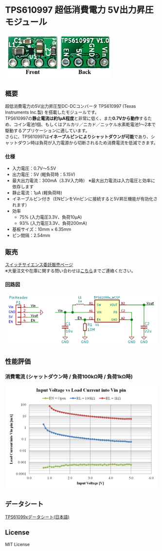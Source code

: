 # TPS610997 超低消費電力 5V出力昇圧モジュール

<img src="/img/ProductImage_BothSide.jpg" width="350px">

## 概要

超低消費電力の5V出力昇圧型DC-DCコンバータ TPS610997 (Texas Instruments Inc.製) を搭載したモジュールです。  
TPS610997の**静止電流は約1μA程度**と非常に低く、また**0.7Vから動作**するため、コイン電池1個、もしくはアルカリ／ニカド／ニッケル水素乾電池1～2本で駆動するアプリケーションに適しています。  
さらに、TPS610997は**イネーブルピンによりシャットダウンが可能**であり、シャットダウン時は負荷が入力電源から切断されるため消費電流を低減できます。

### 仕様
- 入力電圧：0.7V～5.5V
- 出力電圧：5V (軽負荷時：5.15V)
- 最大出力電流：300mA（3.3V入力時）
  ※最大出力電流は入力電圧と効率に依存します
- 静止電流：1μA (軽負荷時)
- イネーブルピン付き（ENピンをVinピンに接続すると5V昇圧機能が有効化されます）
- 効率
  - 75% (入力電圧3.3V、負荷10μA)
  - 93% (入力電圧3.3V、負荷200mA)
- 基板サイズ：10mm × 6.35mm
- ピン間隔：2.54mm


## 販売  
[スイッチサイエンス委託販売ページ](https://www.switch-science.com/catalog/6505/)  
※大量注文や在庫に関する問い合わせは[こちら](mailto:info.y2kb@gmail.com)までご連絡ください。  


### 回路図  
<img src="/img/schematic.png" width="500px">


## 性能評価  

### 消費電流 (シャットダウン時 / 負荷100kΩ時 / 負荷1kΩ時)
<img src="/img/InputVoltage_LoadCurrent.png" width="500px">

## データシート  
[TPS61099xデータシート(日本語)](https://www.tij.co.jp/jp/lit/gpn/tps61099)

## License
MIT License
